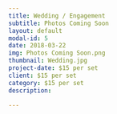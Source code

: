 ```yaml
---
title: Wedding / Engagement
subtitle: Photos Coming Soon
layout: default
modal-id: 5
date: 2018-03-22
img: Photos Coming Soon.png
thumbnail: Wedding.jpg
project-date: $15 per set
client: $15 per set
category: $15 per set
description: 

---
```

